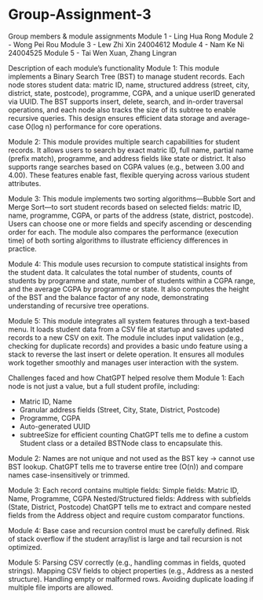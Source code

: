 # Group-Assignment-3

Group members & module assignments
Module 1 - Ling Hua Rong
Module 2 - Wong Pei Rou
Module 3 - Lew Zhi Xin 24004612
Module 4 - Nam Ke Ni 24004525
Module 5 - Tai Wen Xuan, Zhang Lingran

Description of each module’s functionality
Module 1:
This module implements a Binary Search Tree (BST) to manage student records. Each node stores student data: matric ID, name, structured address (street, city, district, state, postcode), programme, CGPA, and a unique userID generated via UUID. The BST supports insert, delete, search, and in-order traversal operations, and each node also tracks the size of its subtree to enable recursive queries. This design ensures efficient data storage and average-case O(log n) performance for core operations.

Module 2:
This module provides multiple search capabilities for student records. It allows users to search by exact matric ID, full name, partial name (prefix match), programme, and address fields like state or district. It also supports range searches based on CGPA values (e.g., between 3.00 and 4.00). These features enable fast, flexible querying across various student attributes.

Module 3:
This module implements two sorting algorithms—Bubble Sort and Merge Sort—to sort student records based on selected fields: matric ID, name, programme, CGPA, or parts of the address (state, district, postcode). Users can choose one or more fields and specify ascending or descending order for each. The module also compares the performance (execution time) of both sorting algorithms to illustrate efficiency differences in practice.

Module 4:
This module uses recursion to compute statistical insights from the student data. It calculates the total number of students, counts of students by programme and state, number of students within a CGPA range, and the average CGPA by programme or state. It also computes the height of the BST and the balance factor of any node, demonstrating understanding of recursive tree operations.

Module 5:
This module integrates all system features through a text-based menu. It loads student data from a CSV file at startup and saves updated records to a new CSV on exit. The module includes input validation (e.g., checking for duplicate records) and provides a basic undo feature using a stack to reverse the last insert or delete operation. It ensures all modules work together smoothly and manages user interaction with the system.

Challenges faced and how ChatGPT helped resolve them
Module 1:
Each node is not just a value, but a full student profile, including:
- Matric ID, Name
- Granular address fields (Street, City, State, District, Postcode)
- Programme, CGPA
- Auto-generated UUID
- subtreeSize for efficient counting
ChatGPT tells me to define a custom Student class or a detailed BSTNode class to encapsulate this.

Module 2:
Names are not unique and not used as the BST key → cannot use BST lookup.
ChatGPT tells me to traverse entire tree (O(n)) and compare names case-insensitively or trimmed.

Module 3:
Each record contains multiple fields:
Simple fields: Matric ID, Name, Programme, CGPA
Nested/Structured fields: Address with subfields (State, District, Postcode)
ChatGPT tells me to extract and compare nested fields from the Address object and require custom comparator functions.

Module 4:
Base case and recursion control must be carefully defined.
Risk of stack overflow if the student array/list is large and tail recursion is not optimized.

Module 5:
Parsing CSV correctly (e.g., handling commas in fields, quoted strings).
Mapping CSV fields to object properties (e.g., Address as a nested structure).
Handling empty or malformed rows.
Avoiding duplicate loading if multiple file imports are allowed.
